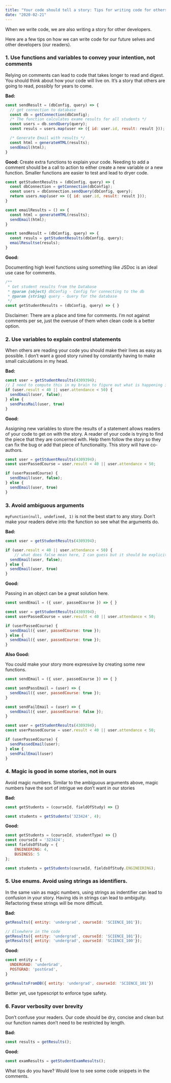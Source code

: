 ```yaml
---
title: "Your code should tell a story: Tips for writing code for others to read"
date: "2020-02-21"
---
```


When we write code, we are also writing a story for other developers.

Here are a few tips on how we can write code for our future selves and other developers (our readers).

### 1. Use functions and variables to convey your intention, not comments

Relying on comments can lead to code that takes longer to read and digest. You should think about how your code will live on. It’s a story that others are going to read, possibly for years to come.

**Bad:**
```js
const sendResult = (dbConfig, query) => {
  // get connection to database
  const db = getConnection(dbConfig);
  /* The function calculates exame results for all students */
  const users = db.sendQuery(query);
  const resuls = users.map(user => ({ id: user.id, result: result }));

  /* Generate Email with results */
  const html = generateHTML(results);
  sendEmail(html);
}
```
**Good:**
Create extra functions to explain your code. Needing to add a comment should be a call to action to either create a new variable or a new function. Smaller functions are easier to test and lead to dryer code.

```js
const getStudentResults = (dbConfig, query) => {
  const dbConnection = getConnection(dbConfig);
  const users = dbConnection.sendQuery(dbConfig, query);
  return users.map(user => ({ id: user.id, result: result }));
}

const emailResults = () => {
  const html = generateHTML(results);
  sendEmail(html);
}

const sendResult = (dbConfig, query) => {
  const resuls = getStudentResults(dbConfig, query);
  emailResultse(resuls);
}
```

**Good:**

Documenting high level functions using something like JSDoc is an ideal use case for comments.
```js
/**
 * Get student results from the Database
 * @param {object} dbConfig - Config for connecting to the db
 * @param {string} query - Query for the database
 */
const getStudentResults = (dbConfig, query) => { }

```

Disclaimer: There are a place and time for comments. I’m not against comments per se, just the overuse of them when clean code is a better option.

### 2. Use variables to explain control statements

When others are reading your code you should make their lives as easy as possible. I don’t want a good story ruined by constantly having to make small calculations in my head.

**Bad:**
```js
const user = getStudentResults(4309394);
// I need to compute this in my brain to figure out what is happening in this if statement
if (user.result < 40 || user.attendance < 50) {
  sendEmail(user, false);
} else {
  sendPassMail(user, true)
}
```


**Good:**

Assigning new variables to store the results of a statement allows readers of your code to get on with the story.  A reader of your code is trying to find the piece that they are concerned with. Help them follow the story so they can fix the bug or add that piece of functionality. This story will have co-authors.

```js
const user = getStduentResults(4309394);
const userPassedCourse = user.result < 40 || user.attendance < 50;

if (userPassedCourse) {
  sendEmail(user, false);
} else {
  sendEmail(user, true)
}
```

### 3. Avoid ambiguous arguments
`myFunction(null, undefined, 1)` is not the best start to any story.  Don’t make your readers delve into the function so see what the arguments do. 

**Bad:** 
```js
const user = getStudentResults(4309394);

if (user.result < 40 || user.attendance < 50) {
	// what does false mean here, I can guess but it should be explicit
  sendEmail(user, false);
} else {
  sendEmail(user, true)
}
```


**Good:**

Passing in an object can be a great solution here. 

```js
const sendEmail = ({ user, passedCourse }) => { }

const user = getStudentResults(4309394);
const userPassedCourse = user.result < 40 || user.attendance < 50;

if (userPassedCourse) {
  sendEmail({ user, passedCourse: true });
} else {
  sendEmail({ user, passedCourse: true });
}
```


**Also Good:**

You could make your story more expressive by creating some new functions.

```js
const sendEmail = ({ user, passedCourse }) => { }

const sendPassEmail = (user) => {
  sendEmail({ user, passedCourse: true });
}

const sendFailEmail = (user) => {
  sendEmail({ user, passedCourse: false });
}

const user = getStudentResults(4309394);
const userPassedCourse = user.result < 40 || user.attendance < 50;

if (userPassedCourse) {
  sendPassedEmail(user);
} else {
  sendFailEmail(user)
}
```

### 4. Magic is good in some stories, not in ours

Avoid magic numbers. Similar to the ambiguous arguments above, magic numbers have the sort of intrigue we don’t want in our stories

**Bad:**
```js
const getStudents = (courseId, fieldOfStudy) => {}

const students = getStudents('323424', 4);
```


**Good:**
```js
const getStudents = (courseId, studentType) => {}
const courseId = '323424';
const fieldsOfStudy = {
	ENGINEERING: 4,
	BUSINESS: 5
};

const students = getStudents(courseId, fieldsOfStudy.ENGINEERING);
```

### 5. Use enums. Avoid using strings as identifiers.
In the same vain as magic numbers, using strings as indentifier can lead to confusion in your story. Having ids in strings can lead to ambiguity. Refactoring these strings will be more difficult.

**Bad:**
```js
getResults({ entity: 'undergrad', courseId: 'SCIENCE_101'});

// Elsewhere in the code
getResults({ entity: 'undergrad', courseId: 'SCIENCE_101'});
getResults({ entity: 'undergrad', courseId: 'SCIENCE_100'});

```

**Good:**
```js
const entity = {
  UNDERGRAD: 'underGrad',
  POSTGRAD: 'postGrad',
}

getResultsFromDB({ entity: 'undergrad', courseId: 'SCIENCE_101'})
```
Better yet, use typescript to enforce type safety.

### 6.  Favor verbosity over brevity
Don’t confuse your readers. Our code should be dry, concise and clean but our function names don’t need to be restricted by length.

**Bad:**
```js
const results = getResults();
```

**Good:**
```js
const examResults = getStudentExamResults();
```

What tips do you have?
Would love to see some code snippets in the comments.
